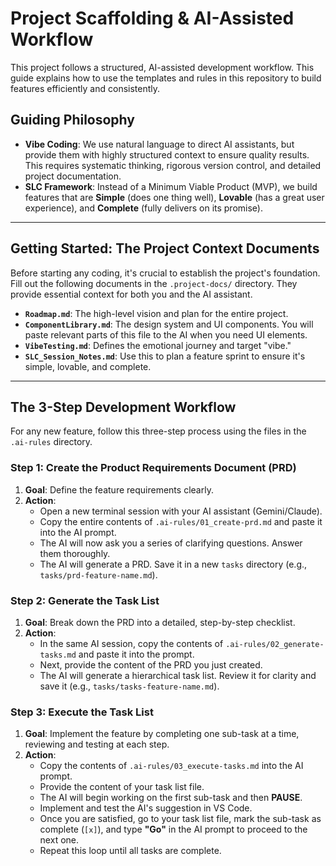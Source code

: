 # Project Scaffolding & AI-Assisted Workflow

This project follows a structured, AI-assisted development workflow. This guide explains how to use the templates and rules in this repository to build features efficiently and consistently.

## Guiding Philosophy

- **Vibe Coding**: We use natural language to direct AI assistants, but provide them with highly structured context to ensure quality results. This requires systematic thinking, rigorous version control, and detailed project documentation.
- **SLC Framework**: Instead of a Minimum Viable Product (MVP), we build features that are **Simple** (does one thing well), **Lovable** (has a great user experience), and **Complete** (fully delivers on its promise).

---

## Getting Started: The Project Context Documents

Before starting any coding, it's crucial to establish the project's foundation. Fill out the following documents in the `.project-docs/` directory. They provide essential context for both you and the AI assistant.

-   **`Roadmap.md`**: The high-level vision and plan for the entire project.
-   **`ComponentLibrary.md`**: The design system and UI components. You will paste relevant parts of this file to the AI when you need UI elements.
-   **`VibeTesting.md`**: Defines the emotional journey and target "vibe."
-   **`SLC_Session_Notes.md`**: Use this to plan a feature sprint to ensure it's simple, lovable, and complete.

---

## The 3-Step Development Workflow

For any new feature, follow this three-step process using the files in the `.ai-rules` directory.

### **Step 1: Create the Product Requirements Document (PRD)**

1.  **Goal**: Define the feature requirements clearly.
2.  **Action**:
    -   Open a new terminal session with your AI assistant (Gemini/Claude).
    -   Copy the entire contents of `.ai-rules/01_create-prd.md` and paste it into the AI prompt.
    -   The AI will now ask you a series of clarifying questions. Answer them thoroughly.
    -   The AI will generate a PRD. Save it in a new `tasks` directory (e.g., `tasks/prd-feature-name.md`).

### **Step 2: Generate the Task List**

1.  **Goal**: Break down the PRD into a detailed, step-by-step checklist.
2.  **Action**:
    -   In the same AI session, copy the contents of `.ai-rules/02_generate-tasks.md` and paste it into the prompt.
    -   Next, provide the content of the PRD you just created.
    -   The AI will generate a hierarchical task list. Review it for clarity and save it (e.g., `tasks/tasks-feature-name.md`).

### **Step 3: Execute the Task List**

1.  **Goal**: Implement the feature by completing one sub-task at a time, reviewing and testing at each step.
2.  **Action**:
    -   Copy the contents of `.ai-rules/03_execute-tasks.md` into the AI prompt.
    -   Provide the content of your task list file.
    -   The AI will begin working on the first sub-task and then **PAUSE**.
    -   Implement and test the AI's suggestion in VS Code.
    -   Once you are satisfied, go to your task list file, mark the sub-task as complete (`[x]`), and type **"Go"** in the AI prompt to proceed to the next one.
    -   Repeat this loop until all tasks are complete.